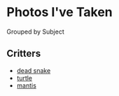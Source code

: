 # Photos I've Taken #

Grouped by Subject

## Critters ##

* [dead snake](/static/img/snake.jpg)
* [turtle](/static/img/turtle.jpg)
* [mantis](/static/img/mantis.jpg)


